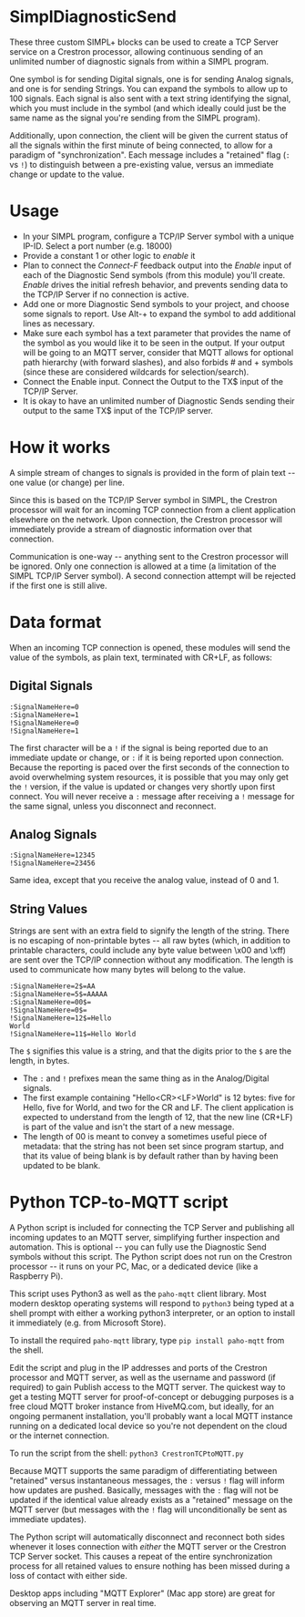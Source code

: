 # SimplDiagnosticSend

These three custom SIMPL+ blocks can be used to create a TCP Server service on a Crestron processor, allowing
continuous sending of an unlimited number of diagnostic signals from within a SIMPL program.

One symbol is for sending Digital signals, one is for sending Analog signals, and one is for sending Strings.
You can expand the symbols to allow up to 100 signals.  Each signal is also sent with a text string identifying
the signal, which you must include in the symbol (and which ideally could just be the same name as the signal
you're sending from the SIMPL program).

Additionally, upon connection, the client will be given the current status of all the signals within
the first minute of being connected, to allow for a paradigm of "synchronization".  Each message includes a
"retained" flag (```:``` vs ```!```) to distinguish between a pre-existing value, versus an immediate change
or update to the value.

# Usage

* In your SIMPL program, configure a TCP/IP Server symbol with a unique IP-ID.  Select a port number (e.g. 18000)
* Provide a constant 1 or other logic to _enable_ it
* Plan to connect the _Connect-F_ feedback output into the _Enable_ input
  of each of the Diagnostic Send symbols (from this module) you'll create.  _Enable_ drives the initial refresh behavior,
  and prevents sending data to the TCP/IP Server if no connection is active.
* Add one or more Diagnostic Send symbols to your project, and choose some signals to report.  Use Alt-+ to expand
  the symbol to add additional lines as necessary.
* Make sure each symbol has a text parameter that provides the name of the symbol as you would like it to be seen
  in the output.  If your output will be going to an MQTT server, consider that MQTT allows for optional path hierarchy (with
  forward slashes), and also forbids # and + symbols (since these are considered wildcards for selection/search).
* Connect the Enable input.  Connect the Output to the TX$ input of the TCP/IP Server.
* It is okay to have an unlimited number of Diagnostic Sends sending their output to the same TX$ input of the
  TCP/IP server.


# How it works

A simple stream of changes to signals is provided in the form of plain text -- one value (or change) per line.

Since this is based on the TCP/IP Server symbol in SIMPL, the Crestron processor will wait for an incoming TCP connection
from a client application elsewhere on the network.  Upon connection, the Crestron processor will immediately
provide a stream of diagnostic information over that connection.

Communication is one-way -- anything sent to the Crestron processor will be ignored.
Only one connection is allowed at a time (a limitation of the SIMPL TCP/IP Server symbol).
A second connection attempt will be rejected if the first one is still alive.

# Data format

When an incoming TCP connection is opened, these modules will send the value of the symbols, as plain text,
terminated with CR+LF, as follows:

## Digital Signals

```
:SignalNameHere=0
:SignalNameHere=1
!SignalNameHere=0
!SignalNameHere=1
```

The first character will be a ```!``` if the signal is being reported due to an immediate update or change,
or ```:``` if it is being reported upon connection.  Because the reporting is paced over the first seconds
of the connection to avoid overwhelming system resources,
it is possible that you may only get the ```!``` version, if the value is updated or changes
very shortly upon first connect.  You will never receive a ```:``` message after receiving a ```!``` message
for the same signal, unless you disconnect and reconnect.

## Analog Signals

```
:SignalNameHere=12345
!SignalNameHere=23456
````

Same idea, except that you receive the analog value, instead of 0 and 1.

## String Values

Strings are sent with an extra field to signify the length of the string.  There is no escaping of non-printable
bytes -- all raw bytes (which, in addition to printable characters, could include any byte value between \x00 and \xff)
are sent over the TCP/IP connection without any modification.  The length is used
to communicate how many bytes will belong to the value.

```
:SignalNameHere=2$=AA
:SignalNameHere=5$=AAAAA
:SignalNameHere=00$=
!SignalNameHere=0$=
!SignalNameHere=12$=Hello
World
!SignalNameHere=11$=Hello World
```

The ```$``` signifies this value is a string, and that the digits prior to the ```$``` are the length, in bytes.

* The ```:``` and ```!``` prefixes mean the same thing as in the Analog/Digital signals.
* The first example containing "Hello&lt;CR&gt;&lt;LF&gt;World" is 12 bytes: five for Hello, five for World, and two for the CR and LF.
  The client application is expected to understand from the length of 12, that the new line (CR+LF) is part of the value
  and isn't the start of a new message.
* The length of 00 is meant to convey a sometimes useful piece of metadata: that the string has not been set since
  program startup, and that its value of being blank is by default rather than by having been updated to be blank.

# Python TCP-to-MQTT script

A Python script is included for connecting the TCP Server and publishing all incoming updates to an MQTT server,
simplifying further inspection and automation.  This is optional -- you can fully use the Diagnostic Send symbols
without this script.  The Python script does not run on the Crestron processor -- it runs on your PC, Mac, or a
dedicated device (like a Raspberry Pi).

This script uses Python3 as well as the ```paho-mqtt``` client library.  Most modern desktop operating systems will respond
to ```python3``` being typed at a shell prompt with either a working python3 interpreter, or an option to install
it immediately (e.g. from Microsoft Store).

To install the required ```paho-mqtt``` library, type ```pip install paho-mqtt``` from the shell.

Edit the script and plug in the IP addresses and ports of the Crestron processor and MQTT server,
as well as the username and password (if required) to gain Publish access to the MQTT server.
The quickest way to get a testing MQTT server for proof-of-concept or debugging purposes is a free cloud MQTT broker instance from
HiveMQ.com, but ideally, for an ongoing permanent installation, you'll probably want a local MQTT
instance running on a dedicated local device so you're not dependent on the cloud or the internet connection.

To run the script from the shell: ```python3 CrestronTCPtoMQTT.py```

Because MQTT supports the same paradigm of differentiating between "retained" versus instantaneous messages,
the ```:``` versus ```!``` flag will inform how updates are pushed.  Basically, messages with the ```:``` flag
will not be updated if the identical value already exists as a "retained" message on the MQTT server
(but messages with the ```!``` flag will unconditionally be sent as immediate updates).

The Python script will automatically disconnect and reconnect both sides whenever it loses connection with
_either_ the MQTT server or the Crestron TCP Server socket.  This causes a repeat
of the entire synchronization process for all retained values to ensure nothing has been missed during
a loss of contact with either side.

Desktop apps including "MQTT Explorer" (Mac app store) are great for observing an MQTT server in real time.
